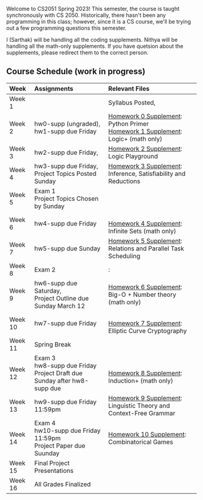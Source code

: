 

Welcome to CS2051 Spring 2023! This semester, the course is taught synchronously with CS 2050. Historically, there hasn't been any programming in this class; however, since it is a CS course, we'll be trying out a few programming questions this semester.

I (Sarthak) will be handling all the coding supplements. Nithya will be handling all the math-only supplements. If you have quetsion about the supplements, please redirect them to the correct person.

## Course Schedule (work in progress)

| Week       | Assignments | Relevant Files
| :------------- |:-------------| :---
| Week 1        | | Syllabus Posted,<br>
| Week 2        | hw0-supp (ungraded), hw1-supp due Friday | [Homework 0 Supplement](hw-supplements/hw0-supp/): Python Primer <br> [Homework 1 Supplement](hw-supplements/hw1-supp/): Logic+ (math only)
| Week 3        | hw2-supp due Friday, | [Homework 2 Supplement](hw-supplements/hw2-supp/): Logic Playground
| Week 4        | hw3-supp due Friday,  Project Topics Posted Sunday |   [Homework 3 Supplement](hw-supplements/hw3-supp/): Inference, Satisfiability and Reductions
| Week 5        | Exam 1 <br> Project Topics Chosen by Sunday  | 
| Week 6        | hw4-supp due Friday | <br> [Homework 4 Supplement](hw-supplements/hw4-supp/): Infinite Sets (math only)
| Week 7        | hw5-supp due Sunday | [Homework 5 Supplement](hw-supplements/hw5-supp/): Relations and Parallel Task Scheduling
| Week 8        | Exam 2 | : 
| Week 9        | hw6-supp due Saturday, <br> Project Outline due Sunday March 12 | [Homework 6 Supplement](hw-supplements/hw6-supp/): Big-O + Number theory (math only)
| Week 10       | hw7-supp due Friday |  <br> [Homework 7 Supplement](hw-supplements/hw7-supp/): Elliptic Curve Cryptography
| Week 11       | Spring Break | 
| Week 12       | Exam 3 <br> hw8-supp due Friday  <br>Project Draft due Sunday after hw8-supp due|  <br> [Homework 8 Supplement](hw-supplements/hw8-supp/): Induction+ (math only)
| Week 13       | hw9-supp due Friday 11:59pm| [Homework 9 Supplement](hw-supplements/hw9-supp/): Linguistic Theory and Context-Free Grammar
| Week 14       | Exam 4 <br> hw10-supp due Friday 11:59pm <br> Project Paper due Suunday| [Homework 10 Supplement](hw-supplements/hw10-supp/): Combinatorical Games
| Week 15      | Final Project Presentations |
| Week 16      | All Grades Finalized |
